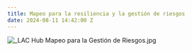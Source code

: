 ```yaml
---
title: Mapeo para la resiliencia y la gestión de riesgos
date: 2024-08-11 14:42:00 Z
---
```


![_LAC Hub  Mapeo para la Gestión de Riesgos.jpg](/uploads/_LAC%20Hub%20%20Mapeo%20para%20la%20Gestio%CC%81n%20de%20Riesgos.jpg) 